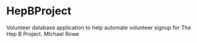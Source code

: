 # HepBProject
Volunteer database application to help automate volunteer signup for The Hep B Project.
MIchael Rowe
